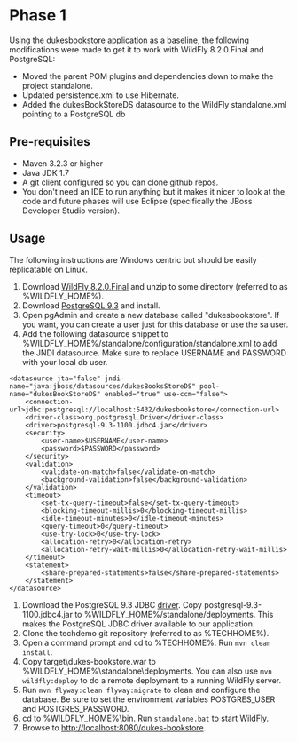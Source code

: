 # Phase 1

Using the dukesbookstore application as a baseline, the following modifications were made to get it to work with WildFly 8.2.0.Final and PostgreSQL:

* Moved the parent POM plugins and dependencies down to make the project standalone.
* Updated persistence.xml to use Hibernate.
* Added the dukesBookStoreDS datasource to the WildFly standalone.xml pointing to a PostgreSQL db

## Pre-requisites
* Maven 3.2.3 or higher
* Java JDK 1.7
* A git client configured so you can clone github repos.
* You don't need an IDE to run anything but it makes it nicer to look at the code and future phases will use Eclipse (specifically the JBoss Developer Studio version).

## Usage

The following instructions are Windows centric but should be easily replicatable on Linux.

1. Download [WildFly 8.2.0.Final](http://wildfly.org/downloads/) and unzip to some directory (referred to as %WILDFLY_HOME%).
1. Download [PostgreSQL 9.3](http://www.postgresql.org/download/) and install.
1. Open pgAdmin and create a new database called "dukesbookstore".  If you want, you can create a user just for this database or use the sa user.
1. Add the following datasource snippet to %WILDFLY_HOME%/standalone/configuration/standalone.xml to add the JNDI datasource.  Make sure to replace USERNAME and PASSWORD with your local db user.
```
<datasource jta="false" jndi-name="java:jboss/datasources/dukesBooksStoreDS" pool-name="dukesBookStoreDS" enabled="true" use-ccm="false">
	<connection-url>jdbc:postgresql://localhost:5432/dukesbookstore</connection-url>
	<driver-class>org.postgresql.Driver</driver-class>
	<driver>postgresql-9.3-1100.jdbc4.jar</driver>
	<security>
		<user-name>$USERNAME</user-name>
		<password>$PASSWORD</password>
	</security>
	<validation>
		<validate-on-match>false</validate-on-match>
		<background-validation>false</background-validation>
	</validation>
	<timeout>
		<set-tx-query-timeout>false</set-tx-query-timeout>
		<blocking-timeout-millis>0</blocking-timeout-millis>
		<idle-timeout-minutes>0</idle-timeout-minutes>
		<query-timeout>0</query-timeout>
		<use-try-lock>0</use-try-lock>
		<allocation-retry>0</allocation-retry>
		<allocation-retry-wait-millis>0</allocation-retry-wait-millis>
	</timeout>
	<statement>
		<share-prepared-statements>false</share-prepared-statements>
	</statement>
</datasource>
```
1. Download the PostgreSQL 9.3 JDBC [driver](http://jdbc.postgresql.org/download.html).  Copy postgresql-9.3-1100.jdbc4.jar to %WILDFLY_HOME%/standalone/deployments.  This makes the PostgreSQL JDBC driver available to our application.
1. Clone the techdemo git repository (referred to as %TECHHOME%).
1. Open a command prompt and cd to %TECHHOME%.  Run `mvn clean install`.
1. Copy target\dukes-bookstore.war to %WILDFLY_HOME%\standalone\deployments.  You can also use `mvn wildfly:deploy` to do a remote deployment to a running WildFly server.
1. Run `mvn flyway:clean flyway:migrate` to clean and configure the database.  Be sure to set the environment variables POSTGRES_USER and POSTGRES_PASSWORD.
1. cd to %WILDFLY_HOME%\bin.  Run `standalone.bat` to start WildFly.
1. Browse to [http://localhost:8080/dukes-bookstore](http://localhost:8080/dukes-bookstore).
